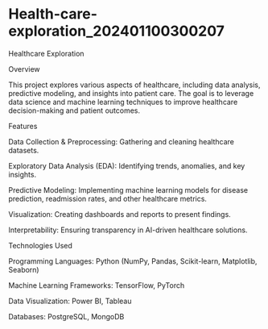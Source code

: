 # Health-care-exploration_202401100300207
Healthcare Exploration

Overview

This project explores various aspects of healthcare, including data analysis, predictive modeling, and insights into patient care. The goal is to leverage data science and machine learning techniques to improve healthcare decision-making and patient outcomes.

Features

Data Collection & Preprocessing: Gathering and cleaning healthcare datasets.

Exploratory Data Analysis (EDA): Identifying trends, anomalies, and key insights.

Predictive Modeling: Implementing machine learning models for disease prediction, readmission rates, and other healthcare metrics.

Visualization: Creating dashboards and reports to present findings.

Interpretability: Ensuring transparency in AI-driven healthcare solutions.

Technologies Used

Programming Languages: Python (NumPy, Pandas, Scikit-learn, Matplotlib, Seaborn)

Machine Learning Frameworks: TensorFlow, PyTorch

Data Visualization: Power BI, Tableau

Databases: PostgreSQL, MongoDB
